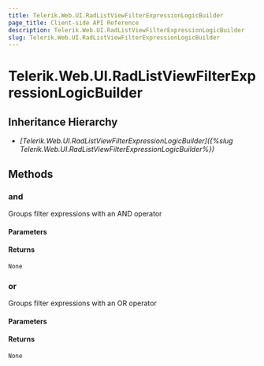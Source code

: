 ```yaml
---
title: Telerik.Web.UI.RadListViewFilterExpressionLogicBuilder
page_title: Client-side API Reference
description: Telerik.Web.UI.RadListViewFilterExpressionLogicBuilder
slug: Telerik.Web.UI.RadListViewFilterExpressionLogicBuilder
---
```


# Telerik.Web.UI.RadListViewFilterExpressionLogicBuilder  

## Inheritance Hierarchy

* *[Telerik.Web.UI.RadListViewFilterExpressionLogicBuilder]({%slug Telerik.Web.UI.RadListViewFilterExpressionLogicBuilder%})*

## Methods

###  and

Groups filter expressions with an AND operator

#### Parameters

#### Returns

`None` 

###  or

Groups filter expressions with an OR operator

#### Parameters

#### Returns

`None` 


